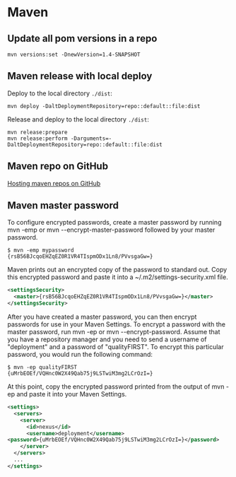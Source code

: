 # Maven

<!-- toc -->

## Update all pom versions in a repo

```shell
mvn versions:set -DnewVersion=1.4-SNAPSHOT
```

## Maven release with local deploy

Deploy to the local directory `./dist`:

```shell
mvn deploy -DaltDeploymentRepository=repo::default::file:dist
```

Release and deploy to the local directory `./dist`:

```shell
mvn release:prepare
mvn release:perform -Darguments=-DaltDeploymentRepository=repo::default::file:dist
```

## Maven repo on GitHub

[Hosting maven repos on GitHub](https://web.archive.org/web/20170413050638/https://cemerick.com/2010/08/24/hosting-maven-repos-on-github/)

## Maven master password

To configure encrypted passwords, create a master password by running mvn -emp or mvn --encrypt-master-password followed by your master password.

```shell
$ mvn -emp mypassword
{rsB56BJcqoEHZqEZ0R1VR4TIspmODx1Ln8/PVvsgaGw=}
```

Maven prints out an encrypted copy of the password to standard out. Copy this encrypted password and paste it into a ~/.m2/settings-security.xml file.

```xml
<settingsSecurity>
  <master>{rsB56BJcqoEHZqEZ0R1VR4TIspmODx1Ln8/PVvsgaGw=}</master>
</settingsSecurity>
```

After you have created a master password, you can then encrypt passwords for use in your Maven Settings. To encrypt a password with the master password, run mvn -ep or mvn --encrypt-password. Assume that you have a repository manager and you need to send a username of "deployment" and a password of "qualityFIRST". To encrypt this particular password, you would run the following command:

```shell
$ mvn -ep qualityFIRST
{uMrbEOEf/VQHnc0W2X49Qab75j9LSTwiM3mg2LCrOzI=}
```

At this point, copy the encrypted password printed from the output of mvn -ep and paste it into your Maven Settings.

```xml
<settings>
  <servers>
    <server>
      <id>nexus</id>
      <username>deployment</username>
<password>{uMrbEOEf/VQHnc0W2X49Qab75j9LSTwiM3mg2LCrOzI=}</password>
    </server>
  </servers>
  ...
</settings>
```
